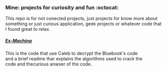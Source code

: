 ### Mine: projects for curiosity and fun :octocat:

This repo is for not conected projects, just projects for know more about\
something or just curious application, geek projects or whatever code that\
I found great to relax.

##### [Ex-Machina](https://github.com/marianaplazas/mine/tree/master/Ex-Machina)
This is the code that use Caleb to decrypt the Bluebook's code\
and a brief readme thar explains the algorithms used to crack the\
code and thecurious anwser of the code.